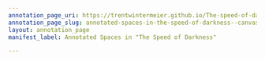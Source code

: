 ```yaml
---
annotation_page_uri: https://trentwintermeier.github.io/The-speed-of-darkness/annotations/annotated-spaces-in-the-speed-of-darkness--canvas-1-beginnings-1-13.json
annotation_page_slug: annotated-spaces-in-the-speed-of-darkness--canvas-1-beginnings-1-13
layout: annotation_page
manifest_label: Annotated Spaces in "The Speed of Darkness"

---
```


